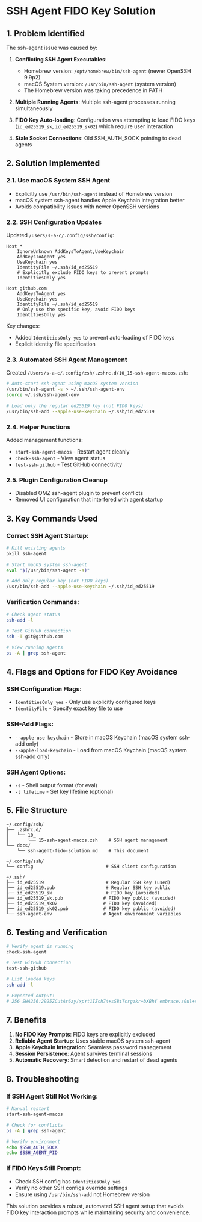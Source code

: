 # SSH Agent FIDO Key Solution

## 1. Problem Identified

The ssh-agent issue was caused by:

1. **Conflicting SSH Agent Executables**: 
   - Homebrew version: `/opt/homebrew/bin/ssh-agent` (newer OpenSSH 9.9p2)
   - macOS System version: `/usr/bin/ssh-agent` (system version)
   - The Homebrew version was taking precedence in PATH

2. **Multiple Running Agents**: Multiple ssh-agent processes running simultaneously

3. **FIDO Key Auto-loading**: Configuration was attempting to load FIDO keys (`id_ed25519_sk`, `id_ed25519_sk02`) which require user interaction

4. **Stale Socket Connections**: Old SSH_AUTH_SOCK pointing to dead agents

## 2. Solution Implemented

### 2.1. Use macOS System SSH Agent
- Explicitly use `/usr/bin/ssh-agent` instead of Homebrew version
- macOS system ssh-agent handles Apple Keychain integration better
- Avoids compatibility issues with newer OpenSSH versions

### 2.2. SSH Configuration Updates
Updated `/Users/s-a-c/.config/ssh/config`:
```ssh
Host *
    IgnoreUnknown AddKeysToAgent,UseKeychain
    AddKeysToAgent yes
    UseKeychain yes
    IdentityFile ~/.ssh/id_ed25519
    # Explicitly exclude FIDO keys to prevent prompts
    IdentitiesOnly yes

Host github.com
    AddKeysToAgent yes
    UseKeychain yes
    IdentityFile ~/.ssh/id_ed25519
    # Only use the specific key, avoid FIDO keys
    IdentitiesOnly yes
```

Key changes:
- Added `IdentitiesOnly yes` to prevent auto-loading of FIDO keys
- Explicit identity file specification

### 2.3. Automated SSH Agent Management
Created `/Users/s-a-c/.config/zsh/.zshrc.d/10_15-ssh-agent-macos.zsh`:

```bash
# Auto-start ssh-agent using macOS system version
/usr/bin/ssh-agent -s > ~/.ssh/ssh-agent-env
source ~/.ssh/ssh-agent-env

# Load only the regular ed25519 key (not FIDO keys)
/usr/bin/ssh-add --apple-use-keychain ~/.ssh/id_ed25519
```

### 2.4. Helper Functions
Added management functions:
- `start-ssh-agent-macos` - Restart agent cleanly
- `check-ssh-agent` - View agent status
- `test-ssh-github` - Test GitHub connectivity

### 2.5. Plugin Configuration Cleanup
- Disabled OMZ ssh-agent plugin to prevent conflicts
- Removed UI configuration that interfered with agent startup

## 3. Key Commands Used

### Correct SSH Agent Startup:
```bash
# Kill existing agents
pkill ssh-agent

# Start macOS system ssh-agent
eval "$(/usr/bin/ssh-agent -s)"

# Add only regular key (not FIDO keys)
/usr/bin/ssh-add --apple-use-keychain ~/.ssh/id_ed25519
```

### Verification Commands:
```bash
# Check agent status
ssh-add -l

# Test GitHub connection
ssh -T git@github.com

# View running agents
ps -A | grep ssh-agent
```

## 4. Flags and Options for FIDO Key Avoidance

### SSH Configuration Flags:
- `IdentitiesOnly yes` - Only use explicitly configured keys
- `IdentityFile` - Specify exact key file to use

### SSH-Add Flags:
- `--apple-use-keychain` - Store in macOS Keychain (macOS system ssh-add only)
- `--apple-load-keychain` - Load from macOS Keychain (macOS system ssh-add only)

### SSH Agent Options:
- `-s` - Shell output format (for eval)
- `-t lifetime` - Set key lifetime (optional)

## 5. File Structure

```
~/.config/zsh/
├── .zshrc.d/
│   └── 10_
│       └── 15-ssh-agent-macos.zsh    # SSH agent management
└── docs/
    └── ssh-agent-fido-solution.md    # This document

~/.config/ssh/
└── config                           # SSH client configuration

~/.ssh/
├── id_ed25519                       # Regular SSH key (used)
├── id_ed25519.pub                   # Regular SSH key public
├── id_ed25519_sk                    # FIDO key (avoided)
├── id_ed25519_sk.pub               # FIDO key public (avoided)
├── id_ed25519_sk02                 # FIDO key (avoided)
├── id_ed25519_sk02.pub             # FIDO key public (avoided)
└── ssh-agent-env                   # Agent environment variables
```

## 6. Testing and Verification

```bash
# Verify agent is running
check-ssh-agent

# Test GitHub connection
test-ssh-github

# List loaded keys
ssh-add -l

# Expected output:
# 256 SHA256:2925ZCutAr6zy/xpYt1IZch74+sSBiTcrgzkr+bXBhY embrace.s0ul+s-a-c@gmail.com (ED25519)
```

## 7. Benefits

1. **No FIDO Key Prompts**: FIDO keys are explicitly excluded
2. **Reliable Agent Startup**: Uses stable macOS system ssh-agent
3. **Apple Keychain Integration**: Seamless password management
4. **Session Persistence**: Agent survives terminal sessions
5. **Automatic Recovery**: Smart detection and restart of dead agents

## 8. Troubleshooting

### If SSH Agent Still Not Working:
```bash
# Manual restart
start-ssh-agent-macos

# Check for conflicts
ps -A | grep ssh-agent

# Verify environment
echo $SSH_AUTH_SOCK
echo $SSH_AGENT_PID
```

### If FIDO Keys Still Prompt:
- Check SSH config has `IdentitiesOnly yes`
- Verify no other SSH configs override settings
- Ensure using `/usr/bin/ssh-add` not Homebrew version

This solution provides a robust, automated SSH agent setup that avoids FIDO key interaction prompts while maintaining security and convenience.
